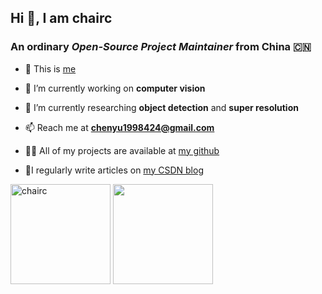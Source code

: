 ## Hi 👋, I am chairc

### An ordinary *Open-Source Project Maintainer* from China :cn:  

- 👻 This is [me](https://chairc.github.io/)

- 🔭 I’m currently working on **computer vision**

- 🌱 I’m currently researching **object detection** and **super resolution**

- 📫 Reach me at **chenyu1998424@gmail.com**

- 👨‍💻 All of my projects are available at [my github](https://github.com/chairc?tab=repositories)

- 📝I regularly write articles on [my CSDN blog](https://blog.csdn.net/qq_43226466)



<div> 
  <img height="160px"  src="https://github-readme-stats.vercel.app/api?username=chairc&show_icons=true&theme=transparent" alt="chairc" />
  <img height="160px" src="https://github-readme-stats.vercel.app/api/top-langs/?username=chairc&layout=compact&hide=c%2B%2B,cmake&theme=transparent" art="Top Langs" />
</div>
